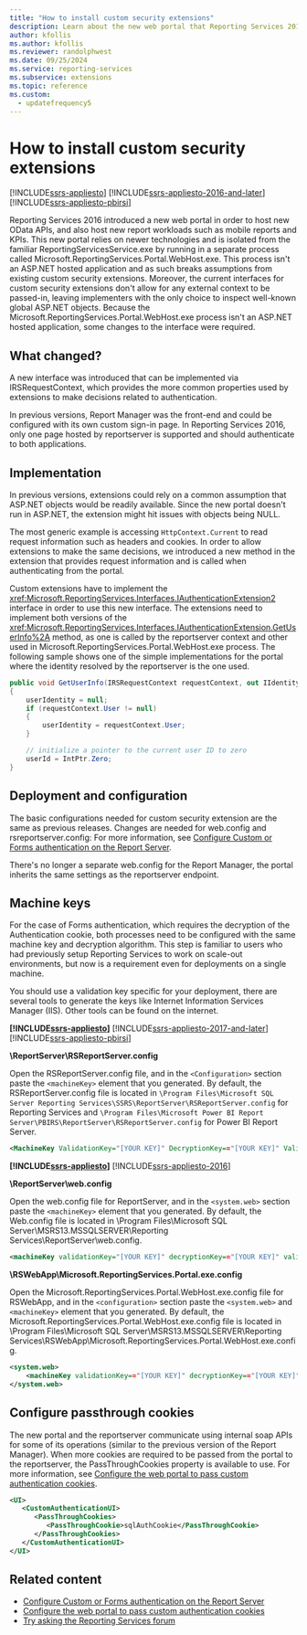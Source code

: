 ```yaml
---
title: "How to install custom security extensions"
description: Learn about the new web portal that Reporting Services 2016 introduced. See how the resulting changes affect the implementation of custom security extensions.
author: kfollis
ms.author: kfollis
ms.reviewer: randolphwest
ms.date: 09/25/2024
ms.service: reporting-services
ms.subservice: extensions
ms.topic: reference
ms.custom:
  - updatefrequency5
---
```

# How to install custom security extensions

[!INCLUDE[ssrs-appliesto](../../../includes/ssrs-appliesto.md)] [!INCLUDE[ssrs-appliesto-2016-and-later](../../../includes/ssrs-appliesto-2016-and-later.md)] [!INCLUDE[ssrs-appliesto-pbirsi](../../../includes/ssrs-appliesto-pbirs.md)]

Reporting Services 2016 introduced a new web portal in order to host new OData APIs, and also host new report workloads such as mobile reports and KPIs. This new portal relies on newer technologies and is isolated from the familiar ReportingServicesService.exe by running in a separate process called Microsoft.ReportingServices.Portal.WebHost.exe. This process isn't an ASP.NET hosted application and as such breaks assumptions from existing custom security extensions. Moreover, the current interfaces for custom security extensions don't allow for any external context to be passed-in, leaving implementers with the only choice to inspect well-known global ASP.NET objects. Because the Microsoft.ReportingServices.Portal.WebHost.exe process isn't an ASP.NET hosted application, some changes to the interface were required.

## What changed?

A new interface was introduced that can be implemented via IRSRequestContext, which provides the more common properties used by extensions to make decisions related to authentication.

In previous versions, Report Manager was the front-end and could be configured with its own custom sign-in page. In Reporting Services 2016, only one page hosted by reportserver is supported and should authenticate to both applications.

## Implementation

In previous versions, extensions could rely on a common assumption that ASP.NET objects would be readily available. Since the new portal doesn't run in ASP.NET, the extension might hit issues with objects being NULL.

The most generic example is accessing ``HttpContext.Current`` to read request information such as headers and cookies. In order to allow extensions to make the same decisions, we introduced a new method in the extension that provides request information and is called when authenticating from the portal.

Custom extensions have to implement the <xref:Microsoft.ReportingServices.Interfaces.IAuthenticationExtension2> interface in order to use this new interface. The extensions need to implement both versions of the <xref:Microsoft.ReportingServices.Interfaces.IAuthenticationExtension.GetUserInfo%2A> method, as one is called by the reportserver context and other used in Microsoft.ReportingServices.Portal.WebHost.exe process. The following sample shows one of the simple implementations for the portal where the identity resolved by the reportserver is the one used.

```csharp
public void GetUserInfo(IRSRequestContext requestContext, out IIdentity userIdentity, out IntPtr userId)
{
    userIdentity = null;
    if (requestContext.User != null)
    {
        userIdentity = requestContext.User;
    }

    // initialize a pointer to the current user ID to zero
    userId = IntPtr.Zero;
}
```

## Deployment and configuration

The basic configurations needed for custom security extension are the same as previous releases. Changes are needed for web.config and rsreportserver.config: For more information, see [Configure Custom or Forms authentication on the Report Server](../../../reporting-services/security/configure-custom-or-forms-authentication-on-the-report-server.md).

There's no longer a separate web.config for the Report Manager, the portal inherits the same settings as the reportserver endpoint.

## Machine keys

For the case of Forms authentication, which requires the decryption of the Authentication cookie, both processes need to be configured with the same machine key and decryption algorithm. This step is familiar to users who had previously setup Reporting Services to work on scale-out environments, but now is a requirement even for deployments on a single machine.

You should use a validation key specific for your deployment, there are several tools to generate the keys like Internet Information Services Manager (IIS). Other tools can be found on the internet.

**[!INCLUDE[ssrs-appliesto](../../../includes/ssrs-appliesto.md)]** [!INCLUDE[ssrs-appliesto-2017-and-later](../../../includes/ssrs-appliesto-2017-and-later.md)] [!INCLUDE[ssrs-appliesto-pbirsi](../../../includes/ssrs-appliesto-pbirs.md)]

**\ReportServer\RSReportServer.config**

Open the RSReportServer.config file, and in the `<Configuration>` section paste the `<machineKey>` element that you generated. By default, the RSReportServer.config file is located in ``\Program Files\Microsoft SQL Server Reporting Services\SSRS\ReportServer\RSReportServer.config`` for Reporting Services and ``\Program Files\Microsoft Power BI Report Server\PBIRS\ReportServer\RSReportServer.config`` for Power BI Report Server.

```xml
<MachineKey ValidationKey="[YOUR KEY]" DecryptionKey=="[YOUR KEY]" Validation="AES" Decryption="AES" />
```

**[!INCLUDE[ssrs-appliesto](../../../includes/ssrs-appliesto.md)]** [!INCLUDE[ssrs-appliesto-2016](../../../includes/ssrs-appliesto-2016.md)]

**\ReportServer\web.config**

Open the web.config file for ReportServer, and in the `<system.web>` section paste the `<machineKey>` element that you generated. By default, the Web.config file is located in \Program Files\Microsoft SQL Server\MSRS13.MSSQLSERVER\Reporting Services\ReportServer\web.config.

```xml
<machineKey validationKey="[YOUR KEY]" decryptionKey=="[YOUR KEY]" validation="AES" decryption="AES" />
```

**\RSWebApp\Microsoft.ReportingServices.Portal.exe.config**

Open the Microsoft.ReportingServices.Portal.WebHost.exe.config file for RSWebApp, and in the `<configuration>` section paste the `<system.web>` and `<machineKey>` element that you generated. By default, the Microsoft.ReportingServices.Portal.WebHost.exe.config file is located in \Program Files\Microsoft SQL Server\MSRS13.MSSQLSERVER\Reporting Services\RSWebApp\Microsoft.ReportingServices.Portal.WebHost.exe.config.

```xml
<system.web>
    <machineKey validationKey=="[YOUR KEY]" decryptionKey=="[YOUR KEY]" validation="AES" decryption="AES" />
</system.web>
```

## Configure passthrough cookies

The new portal and the reportserver communicate using internal soap APIs for some of its operations (similar to the previous version of the Report Manager). When more cookies are required to be passed from the portal to the reportserver, the PassThroughCookies property is available to use. For more information, see [Configure the web portal to pass custom authentication cookies](../../../reporting-services/security/configure-the-web-portal-to-pass-custom-authentication-cookies.md).

```xml
<UI>
   <CustomAuthenticationUI>
      <PassThroughCookies>
         <PassThroughCookie>sqlAuthCookie</PassThroughCookie>
      </PassThroughCookies>
   </CustomAuthenticationUI>
</UI>
```

## Related content

- [Configure Custom or Forms authentication on the Report Server](../../../reporting-services/security/configure-custom-or-forms-authentication-on-the-report-server.md)
- [Configure the web portal to pass custom authentication cookies](../../security/configure-the-web-portal-to-pass-custom-authentication-cookies.md)
- [Try asking the Reporting Services forum](/answers/search.html?c=&f=&includeChildren=&q=ssrs+OR+reporting+services&redirect=search%2fsearch&sort=relevance&type=question+OR+idea+OR+kbentry+OR+answer+OR+topic+OR+user)
